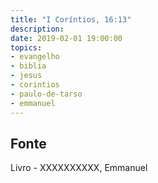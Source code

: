 ```yaml
---
title: "I Coríntios, 16:13"
description: 
date: 2019-02-01 19:00:00
topics: 
- evangelho
- biblia
- jesus
- corintios
- paulo-de-tarso
- emmanuel
---
```




## Fonte
Livro - XXXXXXXXXX, Emmanuel
